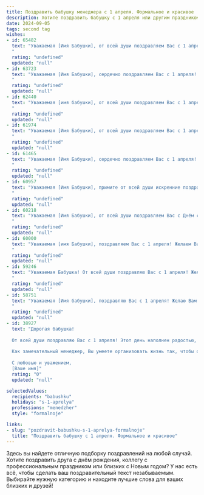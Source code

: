 ```yaml
---
title: Поздравить бабушку менеджера с 1 апреля. Формальное и красивое
description: Хотите поздравить бабушку с 1 апреля или другим праздником? Наш ИИ создаст незабываемое поздравление, а вы обязательно выделитесь среди других.  
date: 2024-09-05
tags: second tag
wishes:
- id: 65482
  text: "Уважаемая [Имя Бабушки], от всей души поздравляем Вас с 1 апреля! Желаем Вам крепкого здоровья, весеннего настроения и успехов в Вашей работе менеджера. Пусть каждый день приносит Вам новые достижения и приятные моменты!
  "
  rating: "undefined"
  updated: "null"
- id: 63723
  text: "Уважаемая [Имя Бабушки], сердечно поздравляем Вас с 1 апреля! Желаем Вам весеннего настроения, ярких впечатлений и исполнения всех желаний. Пусть в Вашей жизни всегда будет место для радости, любви и благополучия.
  "
  rating: "undefined"
  updated: "null"
- id: 62440
  text: "Уважаемая [имя бабушки], от всей души поздравляем Вас с 1 апреля! Желаем Вам отличного настроения,  ярких впечатлений и исполнения всех Ваших желаний! Пусть этот день принесет Вам только приятные сюрпризы и позитивные эмоции!
  "
  rating: "undefined"
  updated: "null"
- id: 61974
  text: "Уважаемая [Имя Бабушки], от всей души поздравляем Вас с 1 апреля! Желаем Вам крепкого здоровья,  неиссякаемой энергии и  профессиональных успехов в роли менеджера. Пусть этот день принесет Вам радость,  веселье и  приятные сюрпризы!
  "
  rating: "undefined"
  updated: "null"
- id: 61465
  text: "Уважаемая [Имя Бабушки], сердечно поздравляем Вас с 1 апреля! Желаем Вам весеннего настроения, оптимизма, новых профессиональных достижений в  Вашей работе менеджера. Пусть каждый день будет наполнен  радостью и вдохновением!
  "
  rating: "undefined"
  updated: "null"
- id: 60957
  text: "Уважаемая [Имя Бабушки], примите от всей души искренние поздравления с 1 апреля! Желаем Вам  творческих успехов в работе  менеджера,  благополучия и  радости в жизни.  Пусть  Ваша  работа  приносит  Вам  удовольствие,  а  каждый  день  будет  наполнен  позитивом и  оптимизмом.
  "
  rating: "undefined"
  updated: "null"
- id: 60218
  text: "Уважаемая [Имя Бабушки], от всей души поздравляем Вас с Днём смеха! Желаем Вам  оставаться такой же жизнерадостной,  оптимистичной и  полной сил! Пусть  жизнь  будет  наполнена   радостными  моментами, искренними   улыбками   и   незабываемыми   впечатлениями!
  "
  rating: "undefined"
  updated: "null"
- id: 60000
  text: "Уважаемая [имя Бабушки], поздравляем Вас с 1 апреля! Желаем Вам, чтобы этот день принес Вам только позитивные эмоции и приятные сюрпризы. Пусть Ваша работа менеджера приносит Вам удовольствие и удовлетворение, а Ваша жизнь будет наполнена радостью и благополучием!
  "
  rating: "undefined"
  updated: "null"
- id: 59246
  text: "Уважаемая Бабушка! От всей души поздравляю Вас с 1 апреля! Желаю Вам крепкого здоровья, весеннего настроения и успехов в Вашей работе менеджера. Пусть этот день принесет только приятные хлопоты и позитивные эмоции!
  "
  rating: "undefined"
  updated: "null"
- id: 58751
  text: "Уважаемая [Имя бабушки], поздравляю Вас с 1 апреля! Желаю Вам крепкого здоровья,  неиссякаемой энергии и  успехов  в Вашей  карьере  менеджера. Пусть этот день принесет Вам только радость и положительные эмоции.
  "
  rating: "undefined"
  updated: "null"
- id: 38927
  text: "Дорогая бабушка!
  
  От всей души поздравляю Вас с 1 апреля! Этот день наполнен радостью, светом и хорошим настроением. Пусть в Вашем сердце всегда царит веселье и оптимизм, а каждое новое утро приносит вдохновение и успех.
  
  Как замечательный менеджер, Вы умеете организовать жизнь так, чтобы она была яркой и насыщенной. Желаю Вам не только профессиональных успехов, но и личного счастья, здоровья и гармонии в жизни. Пусть каждое мгновение будет полным радости и приятных моментов.
  
  С любовью и уважением,
  [Ваше имя]"
  rating: "0"
  updated: "null"

selectedValues:
  recipients: "babushku"
  holidays: "s-1-aprelya"
  professions: "menedzher"
  style: "formalnoje"

links:
- slug: "pozdravit-babushku-s-1-aprelya-formalnoje"
  title: "Поздравить бабушку с 1 апреля. Формальное и красивое"
---
```


Здесь вы найдете отличную подборку поздравлений на любой случай. 
Хотите поздравить друга с днём рождения, коллегу с профессиональным праздником или близких с Новым годом? У нас есть всё, чтобы сделать ваш поздравительный текст незабываемым. Выбирайте нужную категорию и находите лучшие слова для ваших близких и друзей!
